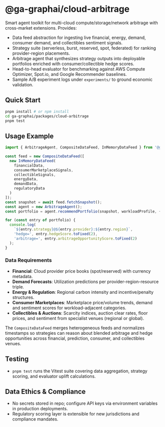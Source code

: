 # @ga-graphai/cloud-arbitrage

Smart agent toolkit for multi-cloud compute/storage/network arbitrage with cross-market extensions. Provides:

- Data feed abstraction for ingesting live financial, energy, demand, consumer demand, and collectibles sentiment signals.
- Strategy suite (serverless, burst, reserved, spot, federated) for ranking provider-region placements.
- Arbitrage agent that synthesizes strategy outputs into deployable portfolios enriched with consumer/collectible hedge scores.
- Head-to-head evaluator for benchmarking against AWS Compute Optimizer, Spot.io, and Google Recommender baselines.
- Sample A/B experiment logs under `experiments/` to ground economic validation.

## Quick Start
```bash
pnpm install # or npm install
cd ga-graphai/packages/cloud-arbitrage
pnpm test
```

## Usage Example
```ts
import { ArbitrageAgent, CompositeDataFeed, InMemoryDataFeed } from '@ga-graphai/cloud-arbitrage';

const feed = new CompositeDataFeed([
  new InMemoryDataFeed(
    financialData,
    consumerMarketplaceSignals,
    collectibleSignals,
    energyData,
    demandData,
    regulatoryData
  )
]);
const snapshot = await feed.fetchSnapshot();
const agent = new ArbitrageAgent();
const portfolio = agent.recommendPortfolio(snapshot, workloadProfile, { topN: 5 });

for (const entry of portfolio) {
  console.log(
    `${entry.strategy}@${entry.provider}:${entry.region}`,
    'hedge=', entry.hedgeScore.toFixed(2),
    'arbitrage=', entry.arbitrageOpportunityScore.toFixed(2)
  );
}
```

### Data Requirements

- **Financial**: Cloud provider price books (spot/reserved) with currency metadata.
- **Demand Forecasts**: Utilization predictions per provider-region-resource triple.
- **Energy & Regulation**: Regional carbon intensity and incentive/penalty structures.
- **Consumer Marketplaces**: Marketplace price/volume trends, demand and sentiment scores for workload-adjacent categories.
- **Collectibles & Auctions**: Scarcity indices, auction clear rates, floor prices, and sentiment from specialist venues (regional or global).

The `CompositeDataFeed` merges heterogeneous feeds and normalizes timestamps so strategies can reason about blended arbitrage and hedge opportunities across financial, prediction, consumer, and collectibles venues.

## Testing
- `pnpm test` runs the Vitest suite covering data aggregation, strategy scoring, and evaluator uplift calculations.

## Data Ethics & Compliance
- No secrets stored in repo; configure API keys via environment variables in production deployments.
- Regulatory scoring layer is extensible for new jurisdictions and compliance mandates.
